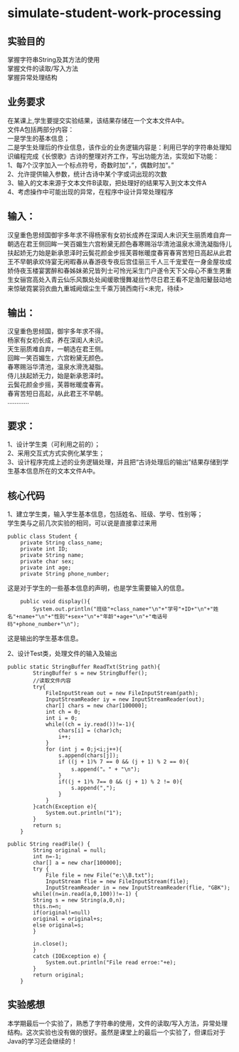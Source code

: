 # simulate-student-work-processing  
## 实验目的  
掌握字符串String及其方法的使用  
掌握文件的读取/写入方法  
掌握异常处理结构  
## 业务要求  
在某课上,学生要提交实验结果，该结果存储在一个文本文件A中。  
文件A包括两部分内容：  
一是学生的基本信息；  
二是学生处理后的作业信息，该作业的业务逻辑内容是：利用已学的字符串处理知识编程完成《长恨歌》古诗的整理对齐工作，写出功能方法，实现如下功能：  
1、每7个汉字加入一个标点符号，奇数时加“，”，偶数时加“。”  
2、允许提供输入参数，统计古诗中某个字或词出现的次数  
3、输入的文本来源于文本文件B读取，把处理好的结果写入到文本文件A  
4、考虑操作中可能出现的异常，在程序中设计异常处理程序  

## 输入：  
汉皇重色思倾国御宇多年求不得杨家有女初长成养在深闺人未识天生丽质难自弃一朝选在君王侧回眸一笑百媚生六宫粉黛无颜色春寒赐浴华清池温泉水滑洗凝脂侍儿扶起娇无力始是新承恩泽时云鬓花颜金步摇芙蓉帐暖度春宵春宵苦短日高起从此君王不早朝承欢侍宴无闲暇春从春游夜专夜后宫佳丽三千人三千宠爱在一身金屋妆成娇侍夜玉楼宴罢醉和春姊妹弟兄皆列士可怜光采生门户遂令天下父母心不重生男重生女骊宫高处入青云仙乐风飘处处闻缓歌慢舞凝丝竹尽日君王看不足渔阳鼙鼓动地来惊破霓裳羽衣曲九重城阙烟尘生千乘万骑西南行<未完，待续>

## 输出：
汉皇重色思倾国，御宇多年求不得。  
杨家有女初长成，养在深闺人未识。  
天生丽质难自弃，一朝选在君王侧。  
回眸一笑百媚生，六宫粉黛无颜色。  
春寒赐浴华清池，温泉水滑洗凝脂。  
侍儿扶起娇无力，始是新承恩泽时。  
云鬓花颜金步摇，芙蓉帐暖度春宵。  
春宵苦短日高起，从此君王不早朝。  
…………  

## 要求：
1、设计学生类（可利用之前的）；  
2、采用交互式方式实例化某学生；  
3、设计程序完成上述的业务逻辑处理，并且把“古诗处理后的输出”结果存储到学生基本信息所在的文本文件A中。  

## 核心代码  
1、建立学生类，输入学生基本信息，包括姓名、班级、学号、性别等；  
学生类与之前几次实验的相同，可以说是直接拿过来用  
```
public class Student {
	private String class_name;
	private int ID;
	private String name;
	private char sex;
	private int age;
	private String phone_number;
```  
这是对于学生的一些基本信息的声明，也是学生需要输入的信息。  
```
	public void display(){
		System.out.println("班级"+class_name+"\n"+"学号"+ID+"\n"+"姓名"+name+"\n"+"性别"+sex+"\n"+"年龄"+age+"\n"+"电话号码"+phone_number+"\n");
```  
这是输出的学生基本信息。

2、设计Test类，处理文件的输入及输出  
```
public static StringBuffer ReadTxt(String path){
		StringBuffer s = new StringBuffer();
		//读取文件内容
		try{
			FileInputStream out = new FileInputStream(path);
			InputStreamReader iy = new InputStreamReader(out);
			char[] chars = new char[100000];
			int ch = 0;
			int i = 0;
			while((ch = iy.read())!=-1){
				chars[i] = (char)ch;
				i++;
			}
			for (int j = 0;j<i;j++){
				s.append(chars[j]);
				if ((j + 1)% 7 == 0 && (j + 1) % 2 == 0){
					s.append("。" + "\n");
				}
				if((j + 1)% 7== 0 && (j + 1) % 2 != 0){
					s.append(",");
				}
			}
		}catch(Exception e){
			System.out.println("1");
		}
		return s;
	}
```  
```
public String readFile() {
		String original = null;
		int n=-1;
		char[] a = new char[100000];
		try {
			File file = new File("e:\\B.txt");
			InputStream flie = new FileInputStream(file);
			InputStreamReader in = new InputStreamReader(flie, "GBK");
		while((n=in.read(a,0,100))!=-1) {
		String s = new String(a,0,n);
		this.n=n;
		if(original!=null)
		original = original+s;
		else original=s;
		}
		
        in.close();
      	}
		catch (IOException e) {
			System.out.println("File read erroe:"+e);
		}
		return original;
	}
```  
## 实验感想  
本学期最后一个实验了，熟悉了字符串的使用，文件的读取/写入方法，异常处理结构。这次实验也没有做的很好。虽然是课堂上的最后一个实验了，但课后对于Java的学习还会继续的！
